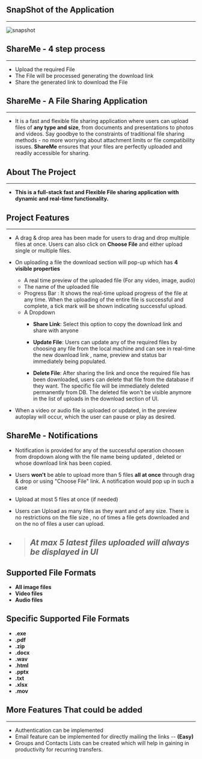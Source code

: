 ## SnapShot of the Application
___

![snapshot](https://github.com/Sapnil-Bhowmick/FullStack-file-Sharing-Application-FRONTEND/assets/118714419/8768474f-bb6c-4d06-af9c-a5c310c2986e)

## ShareMe - 4 step process
___

* Upload the required File
* The File will be processed generating the download link 
* Share the generated link to download the File



## ShareMe - A File Sharing Application 
___

* It is a fast and flexible file sharing application where users can upload files of **any type and size**, from documents and presentations to photos and videos. Say goodbye to the constraints of traditional file sharing methods - no more worrying about attachment limits or file compatibility issues. **ShareMe** ensures that your files are perfectly uploaded and readily accessible for sharing.


## About The Project
___
* **This is a full-stack fast and Flexible File sharing application with dynamic and real-time functionality.**

## Project Features
___

* A drag & drop area has been made for users to drag and drop multiple files at once. Users can also click on **Choose File** and either upload single or multiple files. 

* On uploading a file the download section will pop-up which has **4 visible properties** 
  - A real time preview of the uploaded file (For any video, image, audio)
  - The name of the uploaded file
  - Progress Bar : It shows the real-time upload progress of the file at any time. When the uploading of the entire file is successful and complete, a tick mark will be shown indicating successful upload.
  - A Dropdown
    + **Share Link**: Select this option to copy the download link and share with anyone

    + **Update File**: Users can update any of the required files by choosing any file from the local machine and can see in real-time the new download link , name, preview and status bar immediately being populated.

    + **Delete File**: After sharing the link and once the required file has been downloaded, users can delete that file from the database if they want. The specific file will be immediately deleted permanently from DB. The deleted file won't be visible anymore in the list of uploads in the  download section of UI.


* When a video or audio file is uploaded or updated, in the preview autoplay will occur, which the user can pause or play as desired.



## ShareMe - Notifications 

* Notification is provided for any of the successful operation choosen from dropdown along with the file name being updated , deleted or whose download link has been copied.

* Users **won't** be able to upload more than 5 files **all at once** through drag & drop or using "Choose File" link. A notification would pop up in such a case 

* Upload at most 5 files at once (if needed)

* Users can Upload as many files as they want and of any size. There is no restrictions on the file size , no of times a file gets downloaded and on the no of files a user can upload.

* > ## *At max 5 latest files uploaded will always be displayed in UI*

## Supported File Formats

* **All image files**
* **Video files**
* **Audio files**

## Specific Supported File Formats

*  **.exe**
*  **.pdf**
*  **.zip**
*  **.docx**
*  **.wav**
*  **.html**
*  **.pptx**
*  **.txt**
*  **.xlsx**
*  **.mov**



## More Features That could be added
___

* Authentication can be implemented
* Email feature can be implemented for directly mailing the links -- **(Easy)**
* Groups and Contacts Lists can be created which will help in gaining in productivity for recurring transfers.




  
